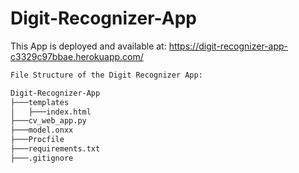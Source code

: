# Digit-Recognizer-App

This App is deployed and available at: https://digit-recognizer-app-c3329c97bbae.herokuapp.com/

```bash
File Structure of the Digit Recognizer App:

Digit-Recognizer-App
├───templates
│   ├───index.html
├───cv_web_app.py
├───model.onxx
├───Procfile
├───requirements.txt
├───.gitignore
```